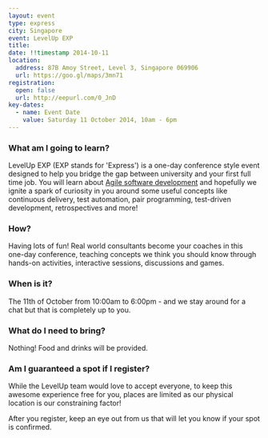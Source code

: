 ```yaml
---
layout: event
type: express
city: Singapore
event: LevelUp EXP
title: 
date: !!timestamp 2014-10-11
location:
  address: 87B Amoy Street, Level 3, Singapore 069906
  url: https://goo.gl/maps/3mn71
registration:
  open: false
  url: http://eepurl.com/0_JnD
key-dates:
  - name: Event Date
    value: Saturday 11 October 2014, 10am - 6pm
---
```


### What am I going to learn?

LevelUp EXP (EXP stands for 'Express') is a one-day conference style event designed 
to help you bridge the gap between university and your first full time job. 
You will learn about [Agile software development](http://en.wikipedia.org/wiki/Agile_software_development)
and hopefully we ignite a spark of curiosity in you around some useful concepts like 
continuous delivery, test automation, pair programming, test-driven development, retrospectives and more!

### How?

Having lots of fun! Real world consultants become your coaches in this one-day conference, teaching concepts we think you should know through hands-on activities, interactive sessions, discussions and games.

### When is it?

The 11th of October from 10:00am to 6:00pm - and we stay around for a chat but that is completely up to you.

### What do I need to bring?

Nothing! Food and drinks will be provided.

### Am I guaranteed a spot if I register?

While the LevelUp team would love to accept everyone, to keep this awesome experience free for you, places are limited as our physical location is our constraining factor!

After you register, keep an eye out from us that will let you know if your spot is confirmed.